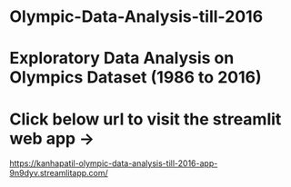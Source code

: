 # Olympic-Data-Analysis-till-2016
# Exploratory Data Analysis on Olympics Dataset (1986 to 2016) 
# Click below url to visit the streamlit web app ->
https://kanhapatil-olympic-data-analysis-till-2016-app-9n9dyv.streamlitapp.com/
